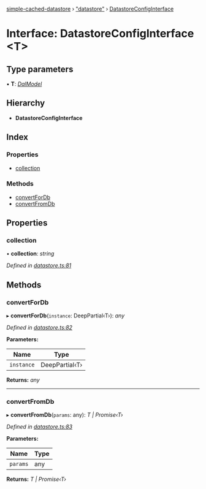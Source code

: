 [simple-cached-datastore](../README.md) › ["datastore"](../modules/_datastore_.md) › [DatastoreConfigInterface](_datastore_.datastoreconfiginterface.md)

# Interface: DatastoreConfigInterface <**T**>

## Type parameters

▪ **T**: *[DalModel](_datastore_.dalmodel.md)*

## Hierarchy

* **DatastoreConfigInterface**

## Index

### Properties

* [collection](_datastore_.datastoreconfiginterface.md#collection)

### Methods

* [convertForDb](_datastore_.datastoreconfiginterface.md#convertfordb)
* [convertFromDb](_datastore_.datastoreconfiginterface.md#convertfromdb)

## Properties

###  collection

• **collection**: *string*

*Defined in [datastore.ts:81](https://github.com/ehacke/simple-cached-datastore/blob/ff2b7ee/datastore.ts#L81)*

## Methods

###  convertForDb

▸ **convertForDb**(`instance`: DeepPartial‹T›): *any*

*Defined in [datastore.ts:82](https://github.com/ehacke/simple-cached-datastore/blob/ff2b7ee/datastore.ts#L82)*

**Parameters:**

Name | Type |
------ | ------ |
`instance` | DeepPartial‹T› |

**Returns:** *any*

___

###  convertFromDb

▸ **convertFromDb**(`params`: any): *T | Promise‹T›*

*Defined in [datastore.ts:83](https://github.com/ehacke/simple-cached-datastore/blob/ff2b7ee/datastore.ts#L83)*

**Parameters:**

Name | Type |
------ | ------ |
`params` | any |

**Returns:** *T | Promise‹T›*

